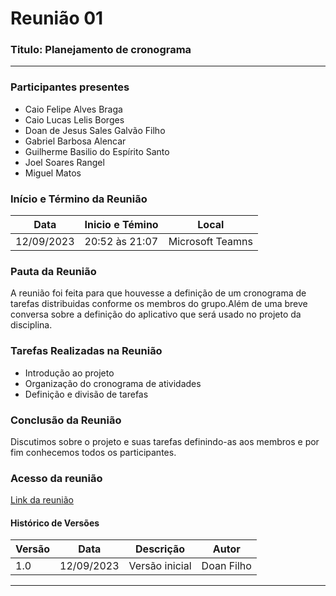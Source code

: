 # **Reunião 01** 
### Titulo: Planejamento de cronograma 
---
### **Participantes presentes**

- Caio Felipe Alves Braga
- Caio Lucas Lelis Borges
- Doan de Jesus Sales Galvão Filho
- Gabriel Barbosa Alencar
- Guilherme Basilio do Espírito Santo
- Joel Soares Rangel
- Miguel Matos

### **Início e Término da Reunião**

| Data       | Inicio e Témino | Local            |
|------------|-----------------|------------------|
| 12/09/2023 | 20:52 às 21:07  | Microsoft Teamns |

### **Pauta da Reunião**

A reunião foi feita para que houvesse a definição de um cronograma de tarefas distribuidas conforme os membros do grupo.Além de uma breve conversa sobre a definição do aplicativo que será usado no projeto da disciplina. 

### **Tarefas Realizadas na Reunião**

- Introdução ao projeto 
- Organização do cronograma de atividades
- Definição e divisão de tarefas
 
### **Conclusão da Reunião**

Discutimos sobre o projeto e suas tarefas definindo-as aos membros e por fim conhecemos todos os participantes.

### **Acesso da reunião**

[Link da reunião](https://unbbr.sharepoint.com/sites/Grupo03requisitos/Documentos%20Compartilhados/General/Recordings/Nova%20reuni%C3%A3o%20do%20canal-20230912_205219-Grava%C3%A7%C3%A3o%20de%20Reuni%C3%A3o.mp4?web=1)


#### Histórico de Versões

| Versão | Data       | Descrição            | Autor          |
|--------|------------|----------------------|----------------|
| 1.0    | 12/09/2023 | Versão inicial       |   Doan Filho   |


---

